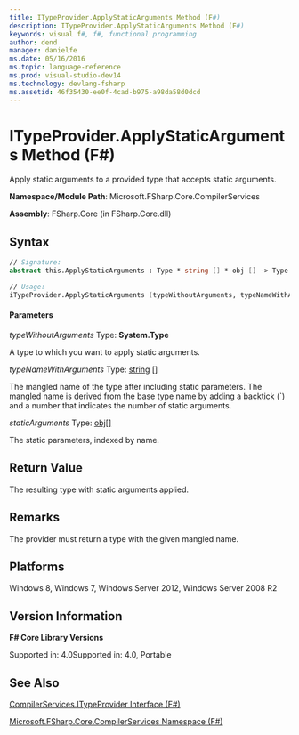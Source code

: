 ```yaml
---
title: ITypeProvider.ApplyStaticArguments Method (F#)
description: ITypeProvider.ApplyStaticArguments Method (F#)
keywords: visual f#, f#, functional programming
author: dend
manager: danielfe
ms.date: 05/16/2016
ms.topic: language-reference
ms.prod: visual-studio-dev14
ms.technology: devlang-fsharp
ms.assetid: 46f35430-ee0f-4cad-b975-a98da58d0dcd 
---
```


# ITypeProvider.ApplyStaticArguments Method (F#)

Apply static arguments to a provided type that accepts static arguments.

**Namespace/Module Path**: Microsoft.FSharp.Core.CompilerServices

**Assembly**: FSharp.Core (in FSharp.Core.dll)


## Syntax

```fsharp
// Signature:
abstract this.ApplyStaticArguments : Type * string [] * obj [] -> Type

// Usage:
iTypeProvider.ApplyStaticArguments (typeWithoutArguments, typeNameWithArguments, staticArguments)
```

#### Parameters
*typeWithoutArguments*
Type: **System.Type**


A type to which you want to apply static arguments.


*typeNameWithArguments*
Type: [string](https://msdn.microsoft.com/library/12b97856-ec80-4f70-a018-afb0753f755a) []


The mangled name of the type after including static parameters. The mangled name is derived from the base type name by adding a backtick (&#96;) and a number that indicates the number of static arguments.


*staticArguments*
Type: [obj](https://msdn.microsoft.com/library/dcf2430f-702b-40e5-a0a1-97518bf137f7)[[]](https://msdn.microsoft.com/library/def20292-9aae-4596-9275-b94e594f8493)


The static parameters, indexed by name.

## Return Value
The resulting type with static arguments applied.


## Remarks
The provider must return a type with the given mangled name.


## Platforms
Windows 8, Windows 7, Windows Server 2012, Windows Server 2008 R2


## Version Information
**F# Core Library Versions**

Supported in: 4.0Supported in: 4.0, Portable

## See Also
[CompilerServices.ITypeProvider Interface &#40;F&#35;&#41;](CompilerServices.ITypeProvider-Interface-%5BFSharp%5D.md)

[Microsoft.FSharp.Core.CompilerServices Namespace &#40;F&#35;&#41;](Microsoft.FSharp.Core.CompilerServices-Namespace-%5BFSharp%5D.md)